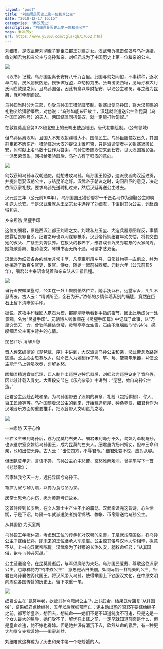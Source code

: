 ```yaml
---
layout: "post"
title: "刘细君是历史上第一位和亲公主"
date: "2018-12-17 16:15"
categories: "秦汉历史"
description: "刘细君是历史上第一位和亲公主"
tags: 秦汉历史
url: https://www.y5000.com/zgls/qh/17662.html
---
```






刘细君，是汉武帝刘彻侄子罪臣江都王刘建之女。汉武帝为抗击匈奴与乌孙通婚，命刘细君为和亲公主与乌孙和亲。刘细君成为了中国历史上第一位和亲的公主。

![](https://img.y5000.com/uploads/allimg/170322/8-1F32211091LF.jpg)

《汉书》记载，乌孙国距离长安有八千九百里。此国与匈奴同俗，不事耕种，逐水草而居。民风刚戾凶恶，民多做寇盗，以劫掠为生。张骞出使西域，见乌孙和大月氏同在敦煌之间，且乌孙国强，因此有意以厚财招安、以汉公主和亲，与之结为昆弟，就可牵制匈奴。

乌孙国当时分为三部，均受乌孙国王猎骄靡节制。张骞出使乌孙国，将大汉赏赐的礼物交给猎骄靡后，对他说：“乌孙如能东归故土，汉廷就会遣送公主作昆莫（乌孙国王的称号）的夫人，两国结盟同抗匈奴，就一定能打败匈奴。”

在敦煌莫高窟第323窟北壁上的张骞出使西域图，唐代初期绘制。（公有领域）

但乌孙远离汉朝，且国人不知汉朝疆域大小、国情民生。乌孙臣服匈奴已久，其国群臣都不愿东迁。猎骄靡对大汉的提议未置可否，只是派遣使者护送张骞返回长安，同时献上名马数十匹作为答谢。乌孙使者随汉使来到长安，见大汉国富民强，一派繁荣景象，回报给猎骄靡后，乌孙方有了归汉的意向。

![](https://img.y5000.com/uploads/allimg/170322/8-1F322110ZT03.jpg)

匈奴获知乌孙与汉朝通使，就想进攻乌孙。乌孙国王惊恐，速派使者向汉廷进贡，并提出愿娶汉朝公主，与结昆弟之好。汉武帝于朝议之时，询问群臣的意见，决定依照汉家礼数，要求乌孙先送聘礼过来，然后汉廷再送公主过去。

汉元封三年（公元前108年），乌孙国国王猎骄靡将一千匹名马作为迎娶公主的聘礼送入长安。于是汉武帝就从王室宗女中选择了刘细君，下诏封其为公主，远赴西域和亲。

乡亲所镌 灵璧手印

这位刘细君，原是西汉江都王刘建之女。刘建私刻玉玺、大造兵器意图谋反，事情败露后畏罪自杀。细君之母也以同谋罪被杀。汉武帝怜悯细君年幼失怙，将其交由她的叔父、广陵王刘胥扶养。在叔父的教养下，细君成长为灵秀聪慧的大家闺秀。她能歌善舞、能诗善文，琴棋书画无所不通，可谓才艺双全。

汉武帝为细君备办的嫁妆非常丰厚，凡皇室所用车马、日常器物等一应俱全，并为她挑选了数百名官吏、宦官、侍女，随她一起前往西域。元封六年（公元前105年），细君公主奉诏命随着和亲车队从江都启程。

![](https://img.y5000.com/uploads/allimg/170322/8-1F322110Z14W.jpg)

当行至安徽灵璧时，公主在一处山岩前悄然伫立。她手抚巨石，远望家乡，久久不忍离去。古人云：“精诚所至，金石为开。”浓郁的乡情伴着离别的痛楚，竟然在巨石上留下清晰的手印。

据说，这枚手印经匠人镌石为模，都能清晰地看到手指的指节，因此此地成为一处景观，名为“灵璧手印”。元朝诗人钱惟善在《灵璧手印篇》中记载了此事，以“万里穷愁天一方，曾驻鸣镳倚灵璧，灵璧亭亭立空雪，石痕不烂胭脂节”的诗句，感叹细君公主离乡背井的心情。

琵琶作乐 消解乡愁

晋人傅玄编撰的《琵琶赋．序》中讲到，大汉派遣乌孙公主和亲，汉武帝念及路途遥远，公主必会思慕故乡，就命匠人为她制作了琴、筝、筑、箜篌等乐器，以便公主能于马上弹唱吹奏，消解乡愁。

因细君精通音律乐理，匠人制作出琵琶这种乐器后，刘细君为琵琶设定了音阶等，因此设计载入青史。大唐段安节在《乐府杂录》中讲到：“琵琶，始自乌孙公主造。”

细君公主远赴西域和亲，为乌孙国带去了汉朝的典章、礼制（包括葬制）、伶人、百工匠师等等。乌孙国随着汉公主的到来，开始建造房屋、种桑养蚕，细君也作为汉地音乐方面的重要推手，把汉音带入文明蛮荒之地。

![](https://img.y5000.com/uploads/allimg/170322/8-1F322110U3301.jpg)

一曲悲愁 天子心怜

细君公主来到乌孙后，成为昆莫的右夫人。细君来到乌孙不久，匈奴为牵制乌孙，也派遣宗室女嫁给乌孙国王，成为昆莫的左夫人。细君虽为扬州娇女，但奉王命和亲，也和出使无异。古人云：“出使四方，不辱君命。”
细君处变不惊，应对从容。

但因昆莫年迈，言语不通，乌孙公主心中悲苦、哀愁难解难消，曾挥笔写下一首《悲愁歌》：

吾家嫁我兮天一方，远托异国兮乌孙王。

穹庐为室兮毡为墙，以肉为食兮酪为浆。

居常土思兮心内伤，愿为黄鹄兮归故乡。

这首诗传到长安后，在文人雅士中产生不小的震动。汉武帝读完这首诗，心生怜悯，于是下诏，每隔一年就派遣使者携带锦绣、帷帐、币帛赠送给乌孙公主。

从其国俗 为灭蛮胡

乌孙国王年老体迈，考虑到王位的传承和对汉朝的亲善，于是就按照国俗，将乌孙公主下嫁给长孙，即未来的王位继承人军须靡。公主惊其俗与汉地人伦相悖，执意不从，上书向汉武帝陈情。汉武帝为了社稷的长治久安，就敕命细君：“从其国俗，欲与乌孙共灭胡。”

公主谨遵谕令，在昆莫薨逝后，与军须靡结为夫妇。乌孙国民爱戴、尊敬这位汉家公主，也尊称她为“柯木孜公主”，意思是洁白美丽，如同马奶一样纯美的公主。细君在乌孙襄佐两代国王，将汉风带入乌孙，使得举国上下钦服汉文化，在中原文明向周边各国传播的历史上，留下浓重一笔。

![](https://img.y5000.com/uploads/allimg/170322/8-1F322110TAa.jpg)

细君公主在“昆莫年老，欲使其孙岑陬尚公主”时上书武帝，结果武帝回复“从其国俗”，结果细君嫁给继孙，五年以后就抑郁而亡；连主动出塞的昭君在要嫁给继子之前，都写给皇帝，想回去，想抗命——她们不是不知道制度不可违，只是这是一个女人最大的屈辱，她们受不了。解忧在出嫁之前，一定早就知道前面是什么，但是皇命难违，她不嫁也得嫁。但是她并没有消沉下去，欣然从命的背后，有一种更大的意义支撑着她——国家利益。

刘细君就这样成为了历史和亲中第一个吃螃蟹的人。
